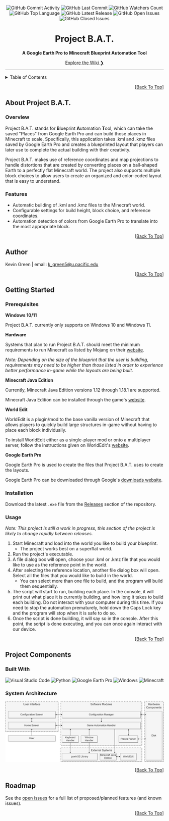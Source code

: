 <!--
File:         README.md
Description:  Provides an introduction to the project.
-->

<div id="title_card" align="center">

<!--Badges-->
![GitHub Commit Activity][shield-github-commit-activity]
![GitHub Last Commit][shield-github-last-commit]
![GitHub Watchers Count][shield-github-watchers-count]
![GitHub Top Language][shield-github-top-language]
![GitHub Latest Release][shield-github-latest-release]
![GitHub Open Issues][shield-github-open-issues-count]
![GitHub Closed Issues][shield-github-closed-issues-count]

<!--Project Title-->
# Project B.A.T.

<!--Subtitle-->
**A Google Earth Pro to Minecraft Blueprint Automation Tool**

<!--Explore the Wiki-->
[Explore the Wiki &#10095;][url-wiki]

</div>

---

<!--Table of Contents-->
<details>
  <summary>Table of Contents</summary>

  - [About Project B.A.T.](#about-project-name)
    - [Overview](#overview)
    - [Features](#features)
  - [Authors](#authors)
  - [Getting Started](#getting-started)
    - [Prerequisites](#prerequisites)
  - [Project Components](#project-components)
    - [Built With](#built-with)
    - [System Architecture](#system-architecture)
  - [Roadmap](#roadmap)

</details>



<p align="right">[<a href="#title_card">Back To Top</a>]</p>

## About Project B.A.T.

### Overview

Project B.A.T. stands for **B**lueprint **A**utomation **T**ool, which can take the saved "Places" from Google Earth Pro and can build those places in Minecraft to scale. Specifically, this application takes .kml and .kmz files saved by Google Earth Pro and creates a blueprinted layout that players can later use to complete the actual building with their creativity.

Project B.A.T. makes use of reference coordinates and map projections to handle distortions that are created by converting places on a ball-shaped Earth to a perfectly flat Minecraft world. The project also supports multiple block choices to allow users to create an organized and color-coded layout that is easy to understand.

### Features

- Automatic building of .kml and .kmz files to the Minecraft world.
- Configurable settings for build height, block choice, and reference coordinates.
- Automation detection of colors from Google Earth Pro to translate into the most appropriate block.

<p align="right">[<a href="#title_card">Back To Top</a>]</p>



## Author

Kevin Green | email: k_green5@u.pacific.edu

<p align="right">[<a href="#title_card">Back To Top</a>]</p>



## Getting Started

### Prerequisites

**Windows 10/11**

Project B.A.T. currently only supports on Windows 10 and Windows 11.

**Hardware**

Systems that plan to run Project B.A.T. should meet the minimum requirements to run Minecraft as listed by Mojang on their [website](https://www.minecraft.net/en-us/get-minecraft).

_Note: Depending on the size of the blueprint that the user is building, requirements may need to be higher than those listed in order to experience better performance in-game while the layouts are being built._

**Minecraft Java Edition**

Currently, Minecraft Java Edition versions 1.12 through 1.18.1 are supported.

Minecraft Java Edition can be installed through the game's [website](https://www.minecraft.net/en-us).

**World Edit**

WorldEdit is a plugin/mod to the base vanilla version of Minecraft that allows players to quickly build large structures in-game without having to place each block individually.

To install WorldEdit either as a single-player mod or onto a multiplayer server, follow the instructions given on WorldEdit's [website](https://enginehub.org/worldedit/).

**Google Earth Pro**

Google Earth Pro is used to create the files that Project B.A.T. uses to create the layouts.

Google Earth Pro can be downloaded through Google's [downloads website](https://www.google.com/earth/versions/).

### Installation

Download the latest `.exe` file from the [Releases](https://github.com/comp195/senior-project-spring-2022-blueprint-automation-tool/releases)
section of the repository.

### Usage

_Note: This project is still a work in progress, this section of the project is likely to change rapidly between releases._

1. Start Minecraft and load into the world you like to build your blueprint.
   - The project works best on a superflat world.
2. Run the project's executable.
3. A file dialog box will open, choose your .kml or .kmz file that you would like to use as the reference point in the world.
4. After selecting the reference location, another file dialog box will open. Select all the files that you would like to build in the world.
   - You can select more than one file to build, and the program will build them sequentially.
5. The script will start to run, building each place. In the console, it will print out what place it is currently building, and how long
   it takes to build each building. Do not interact with your computer during this time. If you need to stop the automation prematurely,
   hold down the Caps Lock key and the program will stop when it is safe to do so.
6. Once the script is done building, it will say so in the console. After this point, the script is done executing, and you can once again
   interact with our device.

<p align="right">[<a href="#title_card">Back To Top</a>]</p>



## Project Components

### Built With

![Visual Studio Code](https://img.shields.io/badge/Visual_Studio_Code-007ACC?style=for-the-badge&logo=visualstudiocode&logoColor=white)
![Python](https://img.shields.io/badge/Python-3776AB?style=for-the-badge&logo=python&logoColor=white)
![Google Earth Pro](https://img.shields.io/badge/Google_Earth_Pro-4285F4?style=for-the-badge&logo=googleearth&logoColor=white)
![Windows](https://img.shields.io/badge/Windows-0078D6?style=for-the-badge&logo=windows&logoColor=white)
![Minecraft](https://img.shields.io/badge/Minecraft-62B47A?style=for-the-badge&logo=minecraft&logoColor=white)

### System Architecture

![System Architecture](docs/images/system_architecture.png)



<p align="right">[<a href="#title_card">Back To Top</a>]</p>

## Roadmap

See the [open issues][url-issues] for a full list of proposed/planned features (and known issues).

<p align="right">[<a href="#title_card">Back To Top</a>]</p>



<!--Markdown Variables-->
[shield-github-last-commit]: https://img.shields.io/github/last-commit/comp195/senior-project-spring-2022-blueprint-automation-tool?logo=github&style=for-the-badge
[shield-github-open-issues-count]: https://img.shields.io/github/issues-raw/comp195/senior-project-spring-2022-blueprint-automation-tool?logo=github&style=for-the-badge
[shield-github-closed-issues-count]: https://img.shields.io/github/issues-closed-raw/comp195/senior-project-spring-2022-blueprint-automation-tool?logo=github&style=for-the-badge
[shield-github-watchers-count]: https://img.shields.io/github/watchers/comp195/senior-project-spring-2022-blueprint-automation-tool?logo=github&style=for-the-badge
[shield-github-latest-release]: https://img.shields.io/github/v/release/comp195/senior-project-spring-2022-blueprint-automation-tool?include_prereleases&logo=github&style=for-the-badge
[shield-github-top-language]: https://img.shields.io/github/languages/top/comp195/senior-project-spring-2022-blueprint-automation-tool?logo=github&style=for-the-badge
[shield-github-commit-activity]: https://img.shields.io/github/commit-activity/w/comp195/senior-project-spring-2022-blueprint-automation-tool?logo=github&style=for-the-badge

[url-wiki]: https://github.com/comp195/senior-project-spring-2022-blueprint-automation-tool/wiki
[url-issues]: https://github.com/comp195/senior-project-spring-2022-blueprint-automation-tool/issues

